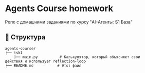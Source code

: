 # Agents Course homework
Репо с домашними заданиями по курсу "AI-Агенты: S1 База"

## 📁 Структура

```
agents-course/
├── tsk1
    ├── main.py          # Калькулятор, который объясняет свои действия и использует reflection-loop
├── README.md           # Этот файл
```